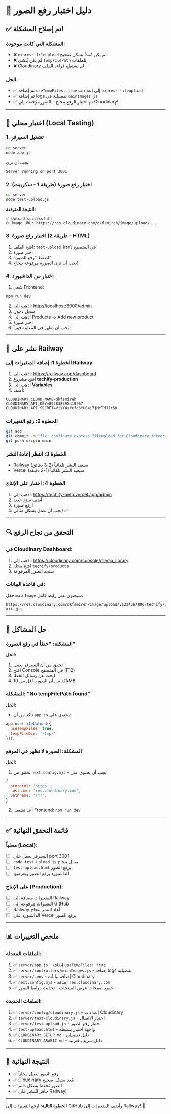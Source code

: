# 🧪 دليل اختبار رفع الصور

## ✅ تم إصلاح المشكلة!

### المشكلة التي كانت موجودة:
- ❌ `express-fileupload` لم يكن مُعداً بشكل صحيح
- ❌ لم يكن يُنشئ `tempFilePath` للملفات
- ❌ Cloudinary لم يستطع قراءة الملف

### الحل:
- ✅ تم إضافة `useTempFiles: true` إلى إعدادات `express-fileupload`
- ✅ تم إضافة logs تفصيلية في `mainImages.js`
- ✅ تم اختبار الرفع بنجاح - الصورة رُفعت إلى Cloudinary!

---

## 🧪 اختبار محلي (Local Testing)

### 1. تشغيل السيرفر
```bash
cd server
node app.js
```

يجب أن ترى:
```
Server running on port 3001
```

### 2. اختبار رفع صورة (طريقة 1 - سكريبت)
```bash
cd server
node test-upload.js
```

**النتيجة المتوقعة:**
```
✅ Upload successful!
🌐 Image URL: https://res.cloudinary.com/dkfsmireh/image/upload/...
```

### 3. اختبار رفع صورة (طريقة 2 - HTML)
1. افتح الملف: `test-upload.html` في المتصفح
2. اختر صورة
3. اضغط "رفع الصورة"
4. يجب أن ترى الصورة مرفوعة بنجاح!

### 4. اختبار من الداشبورد
1. شغل Frontend:
```bash
npm run dev
```

2. اذهب إلى: http://localhost:3000/admin
3. سجل دخول
4. اذهب إلى Products → Add new product
5. اختر صورة
6. يجب أن تظهر في المعاينة فوراً!

---

## 🚀 نشر على Railway

### الخطوة 1: إضافة المتغيرات إلى Railway
1. اذهب إلى: https://railway.app/dashboard
2. افتح مشروع **techify-production**
3. اذهب إلى **Variables**
4. أضف:
```
CLOUDINARY_CLOUD_NAME=dkfsmireh
CLOUDINARY_API_KEY=892838395419967
CLOUDINARY_API_SECRET=VisYWzfcfg6YU04i7jMYTdJJr50
```

### الخطوة 2: رفع التغييرات
```bash
git add .
git commit -m "fix: configure express-fileupload for Cloudinary integration"
git push origin main
```

### الخطوة 3: انتظر إعادة النشر
- Railway سيعيد النشر تلقائياً (2-3 دقائق)
- Vercel سيعيد النشر تلقائياً (1-2 دقيقة)

### الخطوة 4: اختبار على الإنتاج
1. اذهب إلى: https://techify-beta.vercel.app/admin
2. أضف منتج جديد
3. ارفع صورة
4. يجب أن تعمل بشكل مثالي! ✅

---

## 🔍 التحقق من نجاح الرفع

### في Cloudinary Dashboard:
1. اذهب إلى: https://cloudinary.com/console/media_library
2. افتح مجلد `techify/products`
3. ستجد الصور المرفوعة

### في قاعدة البيانات:
حقل `mainImage` سيحتوي على رابط كامل:
```
https://res.cloudinary.com/dkfsmireh/image/upload/v1234567890/techify/products/product-xxx.jpg
```

---

## 🐛 حل المشاكل

### المشكلة: "خطأ في رفع الصورة"
**الحل:**
1. تحقق من أن السيرفر يعمل
2. افتح Console في المتصفح (F12)
3. ابحث عن رسائل الخطأ
4. تأكد من أن الصورة أقل من 10MB

### المشكلة: "No tempFilePath found"
**الحل:**
- تأكد من أن `app.js` يحتوي على:
```javascript
app.use(fileUpload({
  useTempFiles: true,
  tempFileDir: '/tmp/'
}));
```

### المشكلة: الصورة لا تظهر في الموقع
**الحل:**
1. تحقق من `next.config.mjs` - يجب أن يحتوي على:
```javascript
{
  protocol: 'https',
  hostname: 'res.cloudinary.com',
  pathname: '/**',
}
```
2. أعد تشغيل Frontend: `npm run dev`

---

## ✅ قائمة التحقق النهائية

### محلياً (Local):
- [ ] السيرفر يعمل على port 3001
- [ ] `node test-upload.js` يعمل بنجاح
- [ ] `test-upload.html` يرفع الصور
- [ ] الداشبورد يرفع الصور ويعرضها

### على الإنتاج (Production):
- [ ] المتغيرات مضافة إلى Railway
- [ ] التغييرات مرفوعة إلى GitHub
- [ ] Railway أعاد النشر بنجاح
- [ ] الداشبورد على Vercel يرفع الصور

---

## 📊 ملخص التغييرات

### الملفات المعدلة:
1. ✅ `server/app.js` - إضافة `useTempFiles: true`
2. ✅ `server/controllers/mainImages.js` - إضافة logs تفصيلية
3. ✅ `server/.env` - إضافة بيانات Cloudinary
4. ✅ `next.config.mjs` - إضافة `res.cloudinary.com`
5. ✅ جميع صفحات عرض المنتجات - تحديث روابط الصور

### الملفات الجديدة:
1. ✅ `server/config/cloudinary.js` - إعدادات Cloudinary
2. ✅ `server/test-cloudinary.js` - اختبار الاتصال
3. ✅ `server/test-upload.js` - اختبار رفع الصور
4. ✅ `test-upload.html` - واجهة اختبار بسيطة
5. ✅ `CLOUDINARY_SETUP.md` - دليل تفصيلي
6. ✅ `CLOUDINARY_ARABIC.md` - دليل سريع بالعربية

---

## 🎉 النتيجة النهائية

- ✅ رفع الصور يعمل محلياً
- ✅ Cloudinary مُعد بشكل صحيح
- ✅ الصور تُحفظ بشكل دائم
- ✅ جاهز للنشر على Railway!

---

**الخطوة التالية:** ارفع التغييرات إلى GitHub وأضف المتغيرات إلى Railway! 🚀